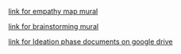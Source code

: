 [link for empathy map mural](https://app.mural.co/t/ibmproject9080/m/ibmproject9080/1663508679292/30545e480e7e1df684910f434ed40a1ae6938cc1?sender=uacfd6356d08ac8417af47948)

[link for brainstorming mural](https://app.mural.co/invitation/mural/ibmproject9080/1664619731631?sender=uacfd6356d08ac8417af47948&key=b79af9bb-45f3-4e24-8f6b-93befc036f69)

[link for Ideation phase documents on google drive](https://drive.google.com/drive/folders/1wZA2ONk4mXfHEvz9g8YM3mZdJ1d7zLyF?usp=sharing)
